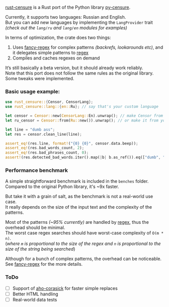 [rust-censure](https://crates.io/crates/rust-censure) is a Rust port of the Python library [py-censure](https://github.com/masteroncluster/py-censure).

Currently, it supports two languages: Russian and English.  
But you can add new languages by implementing the `LangProvider` trait
_(check out the `lang/ru` and `lang/en` modules for examples)_  

In terms of optimization, the crate does two things:
1. Uses [fancy-regex](https://docs.rs/fancy-regex/latest/fancy_regex/) for complex patterns *(backrefs, lookarounds etc)*, and it delegates simple patterns to [regex](https://docs.rs/regex/latest/regex/)  
2. Compiles and caches regexes on demand

It’s still basically a beta version, but it should already work reliably.  
Note that this port does not follow the same rules as the original library.  
Some tweaks were implemented.

### Basic usage example:
```rust
use rust_censure::{Censor, CensorLang};
use rust_censure::lang::{en::Ru}; // say that's your custom language

let censor = Censor::new(CensorLang::En).unwrap(); // make Censor from default language providers
let ru_censor = Censor::from(Ru::new()).unwrap(); // or make it from your custom language provider

let line = "dumb ass";
let res = censor.clean_line(line);

assert_eq!(res.line, format!("{0} {0}", censor.data.beep));
assert_eq!(res.bad_words_count, 2);
assert_eq!(res.bad_phrases_count, 0);
assert!(res.detected_bad_words.iter().map(|b| b.as_ref()).eq(["dumb", "ass"]));
```

### Performance benchmark
A simple straightforward benchmark is included in the `benches` folder.  
Compared to the original Python library, it's ~9x faster.

But take it with a grain of salt, as the benchmark is not a real-world use case.  
It really depends on the size of the input text and the complexity of the patterns.

Most of the patterns _(~95% currently)_ are handled by [regex](https://docs.rs/regex/latest/regex/), thus the overhead should be minimal.  
The worst case regex searches should have worst-case complexity of `O(m * n)`.  
(*where `m` is proportional to the size of the regex and `n` is proportional to the size of the string being searched*)  

Although for a bunch of complex patterns, the overhead can be noticeable.  
See [fancy-regex](https://docs.rs/fancy-regex/latest/fancy_regex/) for the more details.


### ToDo
- [ ] Support of [aho-corasick](https://docs.rs/aho-corasick/latest/aho_corasick/) for faster simple replaces
- [ ] Better HTML handling
- [ ] Real-world data tests

